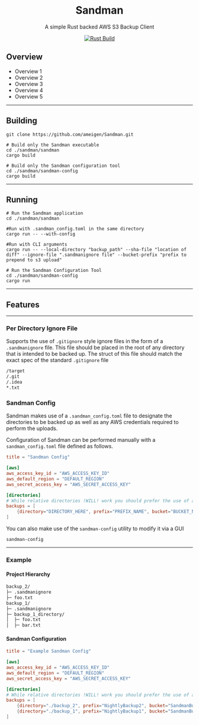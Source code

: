 <div align="center">

# Sandman
A simple Rust backed AWS S3 Backup Client

[![Rust Build](https://github.com/ameigen/Sandman/actions/workflows/rust.yml/badge.svg)](https://github.com/ameigen/Sandman/actions/workflows/rust.yml)
</div>

<div align="left">


## Overview

* Overview 1
* Overview 2
* Overview 3
* Overview 4
* Overview 5

---
## Building

```shell
git clone https://github.com/ameigen/Sandman.git

# Build only the Sandman executable
cd ./sandman/sandman
cargo build

# Build only the Sandman configuration tool
cd ./sandman/sandman-config
cargo build
```


---
## Running

```shell
# Run the Sandman application
cd ./sandman/sandman

#Run with .sandman_config.toml in the same directory
cargo run -- --with-config

#Run with CLI arguments
cargo run -- --local-directory "backup_path" --sha-file "location of diff" --ignore-file ".sandmanignore file" --bucket-prefix "prefix to prepend to s3 upload"

# Run the Sandman Configuration Tool
cd ./sandman/sandman-config
cargo run
```
---
## Features

---

### Per Directory Ignore File

Supports the use of `.gitignore` style ignore files in the form of a `.sandmanignore` file. This file should be placed
in the root of any directory that is intended to be backed up. The struct of this file should match the exact spec of
the standard `.gitignore` file

```markdown
/target
/.git
/.idea
*.txt
```

### Sandman Config

Sandman makes use of a `.sandman_config.toml` file to designate the directories to be backed up as well as any AWS
credentials required to perform the uploads.

Configuration of Sandman can be performed manually with a `sandman_config.toml` file defined as follows.

```toml
title = "Sandman Config"

[aws]
aws_access_key_id = "AWS_ACCESS_KEY_ID"
aws_default_region = "DEFAULT_REGION"
aws_secret_access_key = "AWS_SECRET_ACCESS_KEY"

[directories]
# While relative directories !WILL! work you should prefer the use of absolute directories
backups = [
    {directory="DIRECTORY_HERE", prefix="PREFIX_NAME", bucket="BUCKET_NAME"},
]

```

You can also make use of the `sandman-config` utility to modify it via a GUI
```shell
sandman-config
```
---
</div>

### Example

#### Project Hierarchy
```markdown
backup_2/
├─ .sandmanignore
├─ foo.txt
backup_1/
├─ .sandmanignore
├─ backup_1_directory/
│  ├─ foo.txt
│  ├─ bar.txt
```

#### Sandman Configuration
```toml
title = "Example Sandman Config"

[aws]
aws_access_key_id = "AWS_ACCESS_KEY_ID"
aws_default_region = "DEFAULT_REGION"
aws_secret_access_key = "AWS_SECRET_ACCESS_KEY"

[directories]
# While relative directories !WILL! work you should prefer the use of absolute directories
backups = [
    {directory="./backup_2", prefix="NightlyBackup2", bucket="SandmanBucket"},
    {directory="./backup_1", prefix="NightlyBackup1", bucket="SandmanBucket"}
]
```